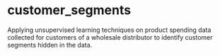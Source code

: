 # customer_segments
Applying unsupervised learning techniques on product spending data collected for customers of a wholesale distributor to identify customer segments hidden in the data.
